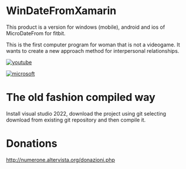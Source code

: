 # WinDateFromXamarin
This product is a version for windows (mobile), android and ios of MicroDateFrom for fitbit.

This is the first computer program for woman that is not a videogame.
It wants to create a new approach method for interpersonal relationships.

[![youtube](https://i9.ytimg.com/vi/FsyTEPodx24/mq2.jpg?sqp=CNTdqpgG&rs=AOn4CLDhPoJbUtECJs0hnhi4ITzF_Q9K5w&retry=4=)](https://youtu.be/FsyTEPodx24)

[![microsoft](https://get.microsoft.com/images/en-us%20dark.svg)](https://www.microsoft.com/store/apps/9P681NKNBLSF)


# The old fashion compiled way

Install visual studio 2022, download the project using git selecting download from existing git repository and then compile it.

# Donations

http://numerone.altervista.org/donazioni.php

